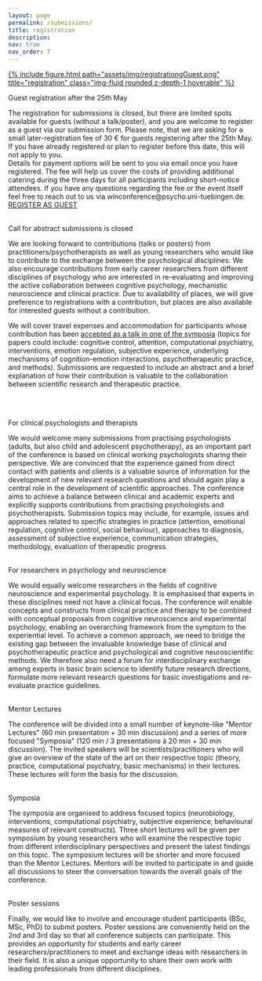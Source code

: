 ```yaml
---
layout: page
permalink: /submissions/
title: registration
description:
nav: true
nav_order: 7
---
```

<div class="profile col-sm mt-3 mt-md-0 float-right">
  <a href="https://form.jotform.com/223261455349053" title="Personal Website">
     {% include figure.html path="assets/img/registrationgGuest.png" title="registration" class="img-fluid rounded z-depth-1 hoverable" %}
  </a>
 </div>

<p class="font-weight-bold">Guest registration after the 25th May</p>
The registration for submissions is closed, but there are limited spots available for guests (without a talk/poster), and you are welcome to register as a guest via our submission form. Please note, that we are asking for a small later-registration fee of 30 € for guests registering after the 25th May. If you have already registered or plan to register before this date, this will not apply to you.
<br>
Details for payment options will be sent to you via email once you have registered. The fee will help us cover the costs of providing additional catering during the three days for all participants including short-notice attendees. If you have any questions regarding the fee or the event itself feel free to reach out to us via winconference@psycho.uni-tuebingen.de.

<br>
<a href="https://form.jotform.com/223261455349053" class="link-primary font-weight-bold">REGISTER AS GUEST</a>

<br>
<br>
<p class="font-weight-bold">Call for abstract submissions is closed</p>
<div class="clearfix">
We are looking forward to contributions (talks or posters) from practitioners/psychotherapists as well as young researchers who would like to contribute to the exchange between the psychological disciplines. We also encourage contributions from early career researchers from different disciplines of psychology who are interested in re-evaluating and improving the active collaboration between cognitive psychology, mechanistic neuroscience and clinical practice. Due to availability of places, we will give preference to registrations with a contribution, but places are also available for interested guests without a contribution.

<p class="font-weight-bold">We will cover travel expenses and accommodation for participants whose contribution has been <u>accepted as a talk in one of the symposia</u> (topics for papers could include: cognitive control, attention, computational psychiatry, interventions, emotion regulation, subjective experience, underlying mechanisms of cognition-emotion interactions, psychotherapeutic practice, and methods). Submissions are requested to include an abstract and a brief explanation of how their contribution is valuable to the collaboration between scientific research and therapeutic practice.</p>


<br>
<br>
<p class="font-weight-bold">For clinical psychologists and therapists</p>
We would welcome many submissions from practising psychologists (adults, but also child and adolescent psychotherapy), as an important part of the conference is based on clinical working psychologists sharing their perspective. We are convinced that the experience gained from direct contact with patients and clients is a valuable source of information for the development of new relevant research questions and should again play a central role in the development of scientific approaches. The conference aims to achieve a balance between clinical and academic experts and explicitly supports contributions from practising psychologists and psychotherapists. Submission topics may include, for example, issues and approaches related to specific strategies in practice (attention, emotional regulation, cognitive control, social behaviour), approaches to diagnosis, assessment of subjective experience, communication strategies, methodology, evaluation of therapeutic progress.

<br>
  <br>
<p class="font-weight-bold">For researchers in psychology and neuroscience</p>
We would equally welcome researchers in the fields of cognitive neuroscience and experimental psychology. It is emphasised that experts in these disciplines need not have a clinical focus. The conference will enable concepts and constructs from clinical practice and therapy to be combined with conceptual proposals from cognitive neuroscience and experimental psychology, enabling an overarching framework from the symptom to the experiential level. To achieve a common approach, we need to bridge the existing gap between the invaluable knowledge base of clinical and psychotherapeutic practice and psychological and cognitive neuroscientific methods. We therefore also need a forum for interdisciplinary exchange among experts in basic brain science to identify future research directions, formulate more relevant research questions for basic investigations and re-evaluate practice guidelines.

<br>
  <br>
<p class="font-weight-bold">Mentor Lectures</p>
The conference will be divided into a small number of keynote-like "Mentor Lectures" (60 min presentation + 30 min discussion) and a series of more focused "Symposia" (120 min / 3 presentations á 20 min + 30 min discussion). The invited speakers will be scientists/practitioners who will give an overview of the state of the art on their respective topic (theory, practice, computational psychiatry, basic mechanisms) in their lectures. These lectures will form the basis for the discussion.

<br>
  <br>
<p class="font-weight-bold">Symposia</p>
The symposia are organised to address focused topics (neurobiology, interventions, computational psychiatry, subjective experience, behavioural measures of relevant constructs). Three short lectures will be given per symposium by young researchers who will examine the respective topic from different interdisciplinary perspectives and present the latest findings on this topic. The symposium lectures will be shorter and more focused than the Mentor Lectures. Mentors will be invited to participate in and guide all discussions to steer the conversation towards the overall goals of the conference.

<br>
<br>
<p class="font-weight-bold">Poster sessions</p>
Finally, we would like to involve and encourage student participants (BSc, MSc, PhD) to submit posters. Poster sessions are conveniently held on the 2nd and 3rd day so that all conference subjects can participate. This provides an opportunity for students and early career researchers/practitioners to meet and exchange ideas with researchers in their field. It is also a unique opportunity to share their own work with leading professionals from different disciplines.

<br><br>
</div>
